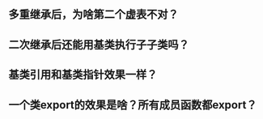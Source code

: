 ## 多重继承后，为啥第二个虚表不对？



## 二次继承后还能用基类执行子子类吗？



## 基类引用和基类指针效果一样？



## 一个类export的效果是啥？所有成员函数都export？

